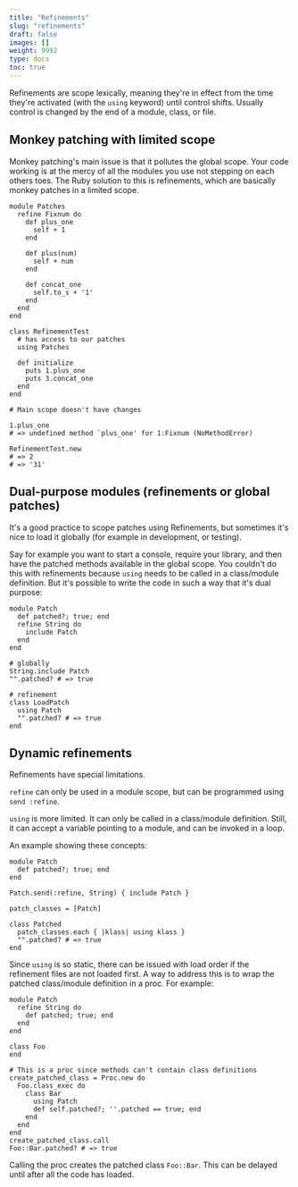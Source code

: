 ```yaml
---
title: "Refinements"
slug: "refinements"
draft: false
images: []
weight: 9992
type: docs
toc: true
---
```


Refinements are scope lexically, meaning they're in effect from the time they're activated (with the `using` keyword) until control shifts. Usually control is changed by the end of a module, class, or file. 

## Monkey patching with limited scope
Monkey patching's main issue is that it pollutes the global scope. Your code working is at the mercy of all the modules you use not stepping on each others toes. The Ruby solution to this is refinements, which are basically monkey patches in a limited scope. 

    module Patches
      refine Fixnum do
        def plus_one
          self + 1
        end
    
        def plus(num)
          self + num
        end
    
        def concat_one
          self.to_s + '1'
        end
      end
    end
    
    class RefinementTest
      # has access to our patches
      using Patches
    
      def initialize
        puts 1.plus_one
        puts 3.concat_one
      end
    end
    
    # Main scope doesn't have changes
    
    1.plus_one
    # => undefined method `plus_one' for 1:Fixnum (NoMethodError)
    
    RefinementTest.new
    # => 2
    # => '31'



## Dual-purpose modules (refinements or global patches)
It's a good practice to scope patches using Refinements, but sometimes it's nice to load it globally (for example in development, or testing).

Say for example you want to start a console, require your library, and then have the patched methods available in the global scope. You couldn't do this with refinements because `using` needs to be called in a class/module definition. But it's possible to write the code in such a way that it's dual purpose:

    module Patch
      def patched?; true; end
      refine String do
        include Patch
      end
    end
    
    # globally
    String.include Patch
    "".patched? # => true
    
    # refinement
    class LoadPatch
      using Patch
      "".patched? # => true
    end



## Dynamic refinements
Refinements have special limitations.

`refine` can only be used in a module scope, but can be programmed using `send :refine`.

`using` is more limited. It can only be called in a class/module definition. Still, it can accept a variable pointing to a module, and can be invoked in a loop.

An example showing these concepts:

    module Patch
      def patched?; true; end
    end
    
    Patch.send(:refine, String) { include Patch }
    
    patch_classes = [Patch]
    
    class Patched
      patch_classes.each { |klass| using klass }
      "".patched? # => true
    end

Since `using` is so static, there can be issued with load order if the refinement files are not loaded first. A way to address this is to wrap the patched class/module definition in a proc. For example:

    module Patch
      refine String do
        def patched; true; end
      end
    end
    
    class Foo
    end
    
    # This is a proc since methods can't contain class definitions
    create_patched_class = Proc.new do
      Foo.class_exec do
        class Bar
          using Patch
          def self.patched?; ''.patched == true; end
        end
      end
    end
    create_patched_class.call
    Foo::Bar.patched? # => true

Calling the proc creates the patched class `Foo::Bar`. This can be delayed until after all the code has loaded.

